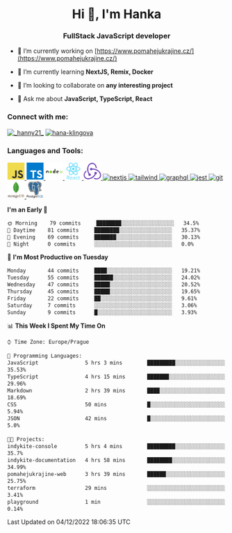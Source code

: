 <h1 align="center">Hi 👋, I'm Hanka</h1>
<h3 align="center">FullStack JavaScript developer</h3>

- 🔭 I’m currently working on [https://www.pomahejukrajine.cz/](https://www.pomahejukrajine.cz/)

- 🌱 I’m currently learning **NextJS, Remix, Docker**

- 👯 I’m looking to collaborate on **any interesting project**

- 💬 Ask me about **JavaScript, TypeScript, React**

<h3 align="left">Connect with me:</h3>
<p align="left">
<a href="https://twitter.com/_hanny21_" target="blank"><img align="center" src="https://raw.githubusercontent.com/rahuldkjain/github-profile-readme-generator/master/src/images/icons/Social/twitter.svg" alt="_hanny21_" height="30" width="40" /></a>
<a href="https://linkedin.com/in/hana-klingova" target="blank"><img align="center" src="https://raw.githubusercontent.com/rahuldkjain/github-profile-readme-generator/master/src/images/icons/Social/linked-in-alt.svg" alt="hana-klingova" height="30" width="40" /></a>
</p>

<h3 align="left">Languages and Tools:</h3>
<p align="left"> 
<a href="https://developer.mozilla.org/en-US/docs/Web/JavaScript" target="_blank" rel="noreferrer"> <img src="https://raw.githubusercontent.com/devicons/devicon/master/icons/javascript/javascript-original.svg" alt="javascript" width="40" height="40"/> </a> 
<a href="https://www.typescriptlang.org/" target="_blank" rel="noreferrer"> <img src="https://raw.githubusercontent.com/devicons/devicon/master/icons/typescript/typescript-original.svg" alt="typescript" width="40" height="40"/> </a> 
<a href="https://nodejsorg" target="_blank" rel="noreferrer"> <img src="https://raw.githubusercontent.com/devicons/devicon/master/icons/nodejs/nodejs-original-wordmark.svg" alt="nodejs" width="40" height="40"/> </a> 
<a href="https://reactjs.org/" target="_blank" rel="noreferrer"> <img src="https://raw.githubusercontent.com/devicons/devicon/master/icons/react/react-original-wordmark.svg" alt="react" width="40" height="40"/> </a> 
<a href="https://redux.js.org" target="_blank" rel="noreferrer"> <img src="https://raw.githubusercontent.com/devicons/devicon/master/icons/redux/redux-original.svg" alt="redux" width="40" height="40"/> </a> 
<a href="https://nextjs.org/" target="_blank" rel="noreferrer"> <img src="https://cdn.worldvectorlogo.com/logos/nextjs-2.svg" alt="nextjs" width="40" height="40"/> </a> 
<a href="https://tailwindcss.com/" target="_blank" rel="noreferrer"> <img src="https://www.vectorlogo.zone/logos/tailwindcss/tailwindcss-icon.svg" alt="tailwind" width="40" height="40"/> </a> 
<a href="https://graphql.org" target="_blank" rel="noreferrer"> <img src="https://www.vectorlogo.zone/logos/graphql/graphql-icon.svg" alt="graphql" width="40" height="40"/> </a> 
<a href="https://jestjs.io" target="_blank" rel="noreferrer"> <img src="https://www.vectorlogo.zone/logos/jestjsio/jestjsio-icon.svg" alt="jest" width="40" height="40"/> </a> 
<a href="https://git-scm.com/" target="_blank" rel="noreferrer"> <img src="https://www.vectorlogo.zone/logos/git-scm/git-scm-icon.svg" alt="git" width="40" height="40"/> </a> 
<a href="https://www.mongodb.com/" target="_blank" rel="noreferrer"> <img src="https://raw.githubusercontent.com/devicons/devicon/master/icons/mongodb/mongodb-original-wordmark.svg" alt="mongodb" width="40" height="40"/> </a>  
<a href="https://www.postgresql.org" target="_blank" rel="noreferrer"> <img src="https://raw.githubusercontent.com/devicons/devicon/master/icons/postgresql/postgresql-original-wordmark.svg" alt="postgresql" width="40" height="40"/> </a> 
</p>

<!--START_SECTION:waka-->
**I'm an Early 🐤** 

```text
🌞 Morning    79 commits     ████████░░░░░░░░░░░░░░░░░   34.5% 
🌆 Daytime    81 commits     ████████░░░░░░░░░░░░░░░░░   35.37% 
🌃 Evening    69 commits     ███████░░░░░░░░░░░░░░░░░░   30.13% 
🌙 Night      0 commits      ░░░░░░░░░░░░░░░░░░░░░░░░░   0.0%

```
📅 **I'm Most Productive on Tuesday** 

```text
Monday       44 commits     ████░░░░░░░░░░░░░░░░░░░░░   19.21% 
Tuesday      55 commits     ██████░░░░░░░░░░░░░░░░░░░   24.02% 
Wednesday    47 commits     █████░░░░░░░░░░░░░░░░░░░░   20.52% 
Thursday     45 commits     █████░░░░░░░░░░░░░░░░░░░░   19.65% 
Friday       22 commits     ██░░░░░░░░░░░░░░░░░░░░░░░   9.61% 
Saturday     7 commits      ░░░░░░░░░░░░░░░░░░░░░░░░░   3.06% 
Sunday       9 commits      █░░░░░░░░░░░░░░░░░░░░░░░░   3.93%

```


📊 **This Week I Spent My Time On** 

```text
⌚︎ Time Zone: Europe/Prague

💬 Programming Languages: 
JavaScript               5 hrs 3 mins        █████████░░░░░░░░░░░░░░░░   35.53% 
TypeScript               4 hrs 15 mins       ███████░░░░░░░░░░░░░░░░░░   29.96% 
Markdown                 2 hrs 39 mins       ████░░░░░░░░░░░░░░░░░░░░░   18.69% 
CSS                      50 mins             █░░░░░░░░░░░░░░░░░░░░░░░░   5.94% 
JSON                     42 mins             █░░░░░░░░░░░░░░░░░░░░░░░░   5.0%

🐱‍💻 Projects: 
indykite-console         5 hrs 4 mins        █████████░░░░░░░░░░░░░░░░   35.7% 
indykite-documentation   4 hrs 58 mins       ████████░░░░░░░░░░░░░░░░░   34.99% 
pomahejukrajine-web      3 hrs 39 mins       ██████░░░░░░░░░░░░░░░░░░░   25.75% 
terraform                29 mins             ░░░░░░░░░░░░░░░░░░░░░░░░░   3.41% 
playground               1 min               ░░░░░░░░░░░░░░░░░░░░░░░░░   0.14%

```


 Last Updated on 04/12/2022 18:06:35 UTC
<!--END_SECTION:waka-->
